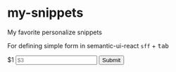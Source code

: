 # my-snippets
My favorite personalize snippets

For defining simple form in semantic-ui-react
`sff` + <kbd>tab</kbd>
<html>
	<Form>
		<Form.Field>
			<label>$1</label>
			<input type='text' name='$2' id='$2' placeholder='$3' />
		</Form.Field>
		<Button type='submit' primary>Submit</Button>
	</Form>
</html>


